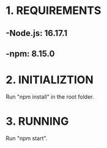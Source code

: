# 1. REQUIREMENTS

## -Node.js: 16.17.1
## -npm: 8.15.0

# 2. INITIALIZTION

Run "npm install" in the root folder.

# 3. RUNNING

Run "npm start".